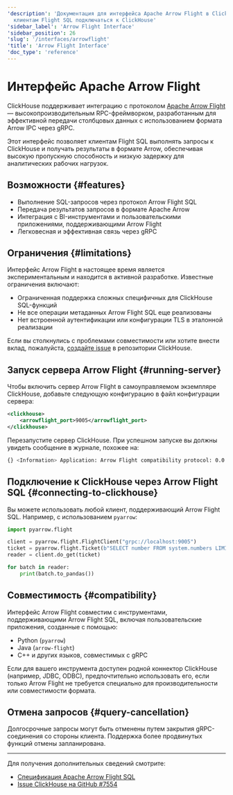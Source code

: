 ```yaml
---
'description': 'Документация для интерфейса Apache Arrow Flight в ClickHouse, позволяющего
  клиентам Flight SQL подключаться к ClickHouse'
'sidebar_label': 'Arrow Flight Interface'
'sidebar_position': 26
'slug': '/interfaces/arrowflight'
'title': 'Arrow Flight Interface'
'doc_type': 'reference'
---
```

# Интерфейс Apache Arrow Flight

ClickHouse поддерживает интеграцию с протоколом [Apache Arrow Flight](https://arrow.apache.org/docs/format/Flight.html) — высокопроизводительным RPC-фреймворком, разработанным для эффективной передачи столбцовых данных с использованием формата Arrow IPC через gRPC.

Этот интерфейс позволяет клиентам Flight SQL выполнять запросы к ClickHouse и получать результаты в формате Arrow, обеспечивая высокую пропускную способность и низкую задержку для аналитических рабочих нагрузок.

## Возможности {#features}

* Выполнение SQL-запросов через протокол Arrow Flight SQL
* Передача результатов запросов в формате Apache Arrow
* Интеграция с BI-инструментами и пользовательскими приложениями, поддерживающими Arrow Flight
* Легковесная и эффективная связь через gRPC

## Ограничения {#limitations}

Интерфейс Arrow Flight в настоящее время является экспериментальным и находится в активной разработке. Известные ограничения включают:

* Ограниченная поддержка сложных специфичных для ClickHouse SQL-функций
* Не все операции метаданных Arrow Flight SQL еще реализованы
* Нет встроенной аутентификации или конфигурации TLS в эталонной реализации

Если вы столкнулись с проблемами совместимости или хотите внести вклад, пожалуйста, [создайте issue](https://github.com/ClickHouse/ClickHouse/issues) в репозитории ClickHouse.

## Запуск сервера Arrow Flight {#running-server}

Чтобы включить сервер Arrow Flight в самоуправляемом экземпляре ClickHouse, добавьте следующую конфигурацию в файл конфигурации сервера:

```xml
<clickhouse>
    <arrowflight_port>9005</arrowflight_port>
</clickhouse>
```

Перезапустите сервер ClickHouse. При успешном запуске вы должны увидеть сообщение в журнале, похожее на:

```bash
{} <Information> Application: Arrow Flight compatibility protocol: 0.0.0.0:9005
```

## Подключение к ClickHouse через Arrow Flight SQL {#connecting-to-clickhouse}

Вы можете использовать любой клиент, поддерживающий Arrow Flight SQL. Например, с использованием `pyarrow`:

```python
import pyarrow.flight

client = pyarrow.flight.FlightClient("grpc://localhost:9005")
ticket = pyarrow.flight.Ticket(b"SELECT number FROM system.numbers LIMIT 10")
reader = client.do_get(ticket)

for batch in reader:
    print(batch.to_pandas())
```

## Совместимость {#compatibility}

Интерфейс Arrow Flight совместим с инструментами, поддерживающими Arrow Flight SQL, включая пользовательские приложения, созданные с помощью:

* Python (`pyarrow`)
* Java (`arrow-flight`)
* C++ и других языков, совместимых с gRPC

Если для вашего инструмента доступен родной коннектор ClickHouse (например, JDBC, ODBC), предпочтительно использовать его, если только Arrow Flight не требуется специально для производительности или совместимости формата.

## Отмена запросов {#query-cancellation}

Долгосрочные запросы могут быть отменены путем закрытия gRPC-соединения со стороны клиента. Поддержка более продвинутых функций отмены запланирована.

---

Для получения дополнительных сведений смотрите:

* [Спецификация Apache Arrow Flight SQL](https://arrow.apache.org/docs/format/FlightSql.html)
* [Issue ClickHouse на GitHub #7554](https://github.com/ClickHouse/ClickHouse/issues/7554)